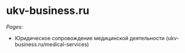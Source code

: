 # ukv-business.ru
*Pages:*
 - Юридическое сопровождение медицинской деятельности (ukv-business.ru/medical-services)

